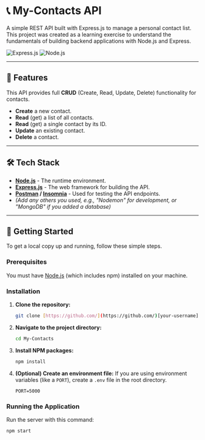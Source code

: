 # 📞 My-Contacts API

A simple REST API built with Express.js to manage a personal contact list. This project was created as a learning exercise to understand the fundamentals of building backend applications with Node.js and Express.

![Express.js](https://img.shields.io/badge/Express.js-000000?style=for-the-badge&logo=express&logoColor=white)
![Node.js](https://img.shields.io/badge/Node.js-339933?style=for-the-badge&logo=nodedotjs&logoColor=white)

---

## 🚀 Features

This API provides full **CRUD** (Create, Read, Update, Delete) functionality for contacts.

* **Create** a new contact.
* **Read** (get) a list of all contacts.
* **Read** (get) a single contact by its ID.
* **Update** an existing contact.
* **Delete** a contact.

---

## 🛠️ Tech Stack

* **[Node.js](https://nodejs.org/)** - The runtime environment.
* **[Express.js](https://expressjs.com/)** - The web framework for building the API.
* **[Postman](https://www.postman.com/) / [Insomnia](https://insomnia.rest/)** - Used for testing the API endpoints.
* *(Add any others you used, e.g., "Nodemon" for development, or "MongoDB" if you added a database)*

---

## 🏁 Getting Started

To get a local copy up and running, follow these simple steps.

### Prerequisites

You must have [Node.js](https://nodejs.org/en/download/) (which includes npm) installed on your machine.

### Installation

1.  **Clone the repository:**
    ```sh
    git clone [https://github.com/](https://github.com/)[your-username]/My-Contacts.git
    ```

2.  **Navigate to the project directory:**
    ```sh
    cd My-Contacts
    ```

3.  **Install NPM packages:**
    ```sh
    npm install
    ```

4.  **(Optional) Create an environment file:**
    If you are using environment variables (like a `PORT`), create a `.env` file in the root directory.
    ```
    PORT=5000
    ```

### Running the Application

Run the server with this command:

```sh
npm start